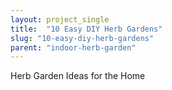 ```yaml
---
layout: project_single
title:  "10 Easy DIY Herb Gardens"
slug: "10-easy-diy-herb-gardens"
parent: "indoor-herb-garden"
---
```

Herb Garden Ideas for the Home